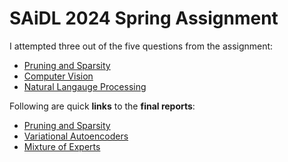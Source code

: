 # SAiDL 2024 Spring Assignment
I attempted three out of the five questions from the assignment:
- [Pruning and Sparsity](Pruning-Sparsity/README.md)
- [Computer Vision](VAEs/README.md)
- [Natural Langauge Processing](MoE/README.md)

Following are quick **links** to the **final reports**:
- [Pruning and Sparsity](Pruning-Sparsity/report/report.pdf)
- [Variational Autoencoders](VAEs/report/report.pdf)
- [Mixture of Experts](MoE/report/report.pdf)
